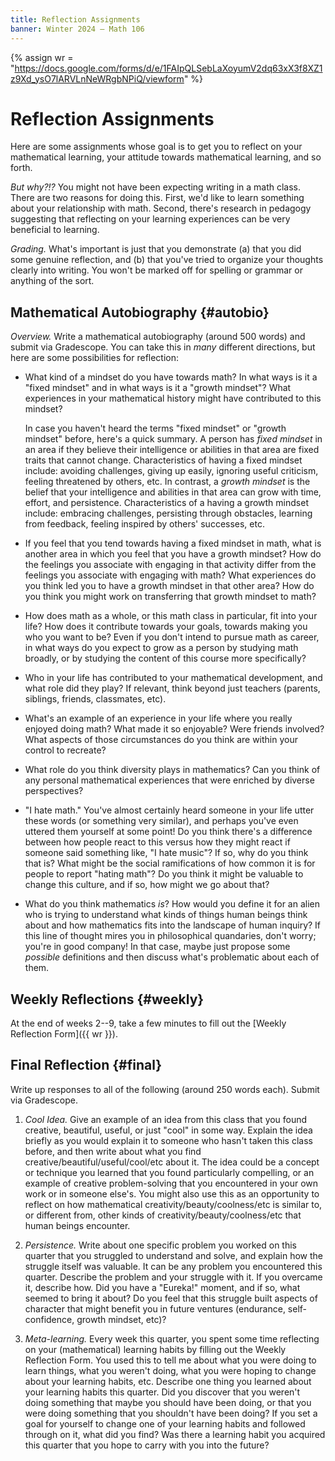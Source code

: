 ```yaml
---
title: Reflection Assignments
banner: Winter 2024 — Math 106
---
```


{% assign wr = "https://docs.google.com/forms/d/e/1FAIpQLSebLaXoyumV2dq63xX3f8XZ1z9Xd_ysO7lARVLnNeWRgbNPiQ/viewform" %} 

# Reflection Assignments

Here are some assignments whose goal is to get you to reflect on your mathematical learning, your attitude towards mathematical learning, and so forth. 

*But why?!?* You might not have been expecting writing in a math class. There are two reasons for doing this. First, we'd like to learn something about your relationship with math. Second, there's research in pedagogy suggesting that reflecting on your learning experiences can be very beneficial to learning.
	
*Grading.* What's important is just that you demonstrate (a) that you did some genuine reflection, and (b) that you've tried to organize your thoughts clearly into writing. You won't be marked off for spelling or grammar or anything of the sort.

## Mathematical Autobiography {#autobio}

*Overview.* Write a mathematical autobiography (around 500 words) and submit via Gradescope. You can take this in *many* different directions, but here are some possibilities for reflection: 

* What kind of a mindset do you have towards math? In what ways is it a "fixed mindset" and in what ways is it a "growth mindset"? What experiences in your mathematical history might have contributed to this mindset? 

    In case you haven't heard the terms "fixed mindset" or "growth mindset" before, here's a quick summary. A person has *fixed mindset* in an area if they believe their intelligence or abilities in that area are fixed traits that cannot change. Characteristics of having a fixed mindset include: avoiding challenges, giving up easily, ignoring useful criticism, feeling threatened by others, etc. In contrast, a *growth mindset* is the belief that your intelligence and abilities in that area can grow with time, effort, and persistence. Characteristics of a having a growth mindset include: embracing challenges, persisting through obstacles, learning from feedback, feeling inspired by others' successes, etc. 
    
* If you feel that you tend towards having a fixed mindset in math, what is another area in which you feel that you have a growth mindset? How do the feelings you associate with engaging in that activity differ from the feelings you associate with engaging with math? What experiences do you think led you to have a growth mindset in that other area? How do you think you might work on transferring that growth mindset to math?

* How does math as a whole, or this math class in particular, fit into your life? How does it contribute towards your goals, towards making you who you want to be? Even if you don't intend to pursue math as career, in what ways do you expect to grow as a person by studying math broadly, or by studying the content of this course more specifically? 

* Who in your life has contributed to your mathematical development, and what role did they play? If relevant, think beyond just teachers (parents, siblings, friends, classmates, etc).

* What's an example of an experience in your life where you really enjoyed doing math? What made it so enjoyable? Were friends involved? What aspects of those circumstances do you think are within your control to recreate? 

* What role do you think diversity plays in mathematics? Can you think of any personal mathematical experiences that were enriched by diverse perspectives? 

* "I hate math." You've almost certainly heard someone in your life utter these words (or something very similar), and perhaps you've even uttered them yourself at some point! Do you think there's a difference between how people react to this versus how they might react if someone said something like, "I hate music"? If so, why do you think that is? What might be the social ramifications of how common it is for people to report "hating math"? Do you think it might be valuable to change this culture, and if so, how might we go about that? 

* What do you think mathematics *is*? How would you define it for an alien who is trying to understand what kinds of things human beings think about and how mathematics fits into the landscape of human inquiry? If this line of thought mires you in philosophical quandaries, don't worry; you're in good company! In that case, maybe just propose some *possible* definitions and then discuss what's problematic about each of them. 

## Weekly Reflections {#weekly}

At the end of weeks 2--9, take a few minutes to fill out the [Weekly Reflection Form]({{ wr }}). 

## Final Reflection {#final}

Write up responses to all of the following (around 250 words each). Submit via Gradescope.

1. *Cool Idea.* Give an example of an idea from this class that you found creative, beautiful, useful, or just "cool" in some way. Explain the idea briefly as you would explain it to someone who hasn't taken this class before, and then write about what you find creative/beautiful/useful/cool/etc about it. The idea could be a concept or technique you learned that you found particularly compelling, or an example of creative problem-solving that you encountered in your own work or in someone else's. You might also use this as an opportunity to reflect on how mathematical creativity/beauty/coolness/etc is similar to, or different from, other kinds of creativity/beauty/coolness/etc that human beings encounter. 

2. *Persistence.* Write about one specific problem you worked on this quarter that you struggled to understand and solve, and explain how the struggle itself was valuable. It can be any problem you encountered this quarter. Describe the problem and your struggle with it. If you overcame it, describe how. Did you have a "Eureka!" moment, and if so, what seemed to bring it about? Do you feel that this struggle built aspects of character that might benefit you in future ventures (endurance, self-confidence, growth mindset, etc)?

3. *Meta-learning.* Every week this quarter, you spent some time reflecting on your (mathematical) learning habits by filling out the Weekly Reflection Form. You used this to tell me about what you were doing to learn things, what you weren't doing, what you were hoping to change about your learning habits, etc. Describe one thing you learned about your learning habits this quarter. Did you discover that you weren't doing something that maybe you should have been doing, or that you were doing something that you shouldn't have been doing? If you set a goal for yourself to change one of your learning habits and followed through on it, what did you find? Was there a learning habit you acquired this quarter that you hope to carry with you into the future?
